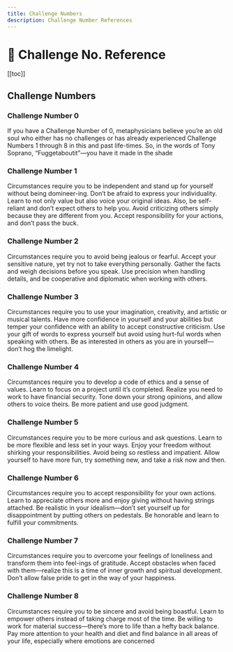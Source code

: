 ```yaml
---
title: Challenge Numbers
description: Challenge Number References
---
```


# 📕 Challenge No. Reference

[[toc]]

## Challenge Numbers

### Challenge Number 0

If you have a Challenge Number of 0, metaphysicians believe you’re an old soul who either has no challenges or has already experienced Challenge Numbers 1 through 8 in this and past life-times. So, in the words of Tony Soprano, “Fuggetaboutit”—you have it made in the shade

### Challenge Number 1

Circumstances require you to be independent and stand up for yourself without being domineer-ing. Don’t be afraid to express your individuality. Learn to not only value but also voice your original ideas. Also, be self-reliant and don’t expect others to help you. Avoid criticizing others simply because they are different from you. Accept responsibility for your actions, and don’t pass the buck.

### Challenge Number 2

Circumstances require you to avoid being jealous or fearful. Accept your sensitive nature, yet try not to take everything personally. Gather the facts and weigh decisions before you speak. Use precision when handling details, and be cooperative and diplomatic when working with others.

### Challenge Number 3

Circumstances require you to use your imagination, creativity, and artistic or musical talents. Have more confidence in yourself and your abilities but temper your confidence with an ability to accept constructive criticism. Use your gift of words to express yourself but avoid using hurt-ful words when speaking with others. Be as interested in others as you are in yourself—don’t hog the limelight.&#x20;

### Challenge Number 4

Circumstances require you to develop a code of ethics and a sense of values. Learn to focus on a project until it’s completed. Realize you need to work to have financial security. Tone down your strong opinions, and allow others to voice theirs. Be more patient and use good judgment.

### Challenge Number 5

Circumstances require you to be more curious and ask questions. Learn to be more flexible and less set in your ways. Enjoy your freedom without shirking your responsibilities. Avoid being so restless and impatient. Allow yourself to have more fun, try something new, and take a risk now and then.

### Challenge Number 6

Circumstances require you to accept responsibility for your own actions. Learn to appreciate others more and enjoy giving without having strings attached. Be realistic in your idealism—don’t set yourself up for disappointment by putting others on pedestals. Be honorable and learn to fulfill your commitments.

### Challenge Number 7

Circumstances require you to overcome your feelings of loneliness and transform them into feel-ings of gratitude. Accept obstacles when faced with them—realize this is a time of inner growth and spiritual development. Don’t allow false pride to get in the way of your happiness.

### Challenge Number 8

Circumstances require you to be sincere and avoid being boastful. Learn to empower others instead of taking charge most of the time. Be willing to work for material success—there’s more to life than a hefty back balance. Pay more attention to your health and diet and find balance in all areas of your life, especially where emotions are concerned
